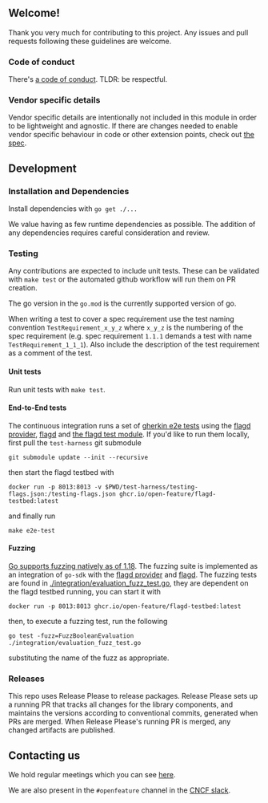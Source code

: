 ## Welcome!

Thank you very much for contributing to this project. Any issues and pull requests following these guidelines are welcome.

### Code of conduct

There's [a code of conduct](https://github.com/open-feature/.github/blob/main/CODE_OF_CONDUCT.md).
TLDR: be respectful.

### Vendor specific details

Vendor specific details are intentionally not included in this module in order to be lightweight and agnostic.
If there are changes needed to enable vendor specific behaviour in code or other extension points, check out [the spec](https://github.com/open-feature/spec).

## Development

### Installation and Dependencies

Install dependencies with `go get ./...`

We value having as few runtime dependencies as possible. The addition of any dependencies requires careful consideration and review.

### Testing

Any contributions are expected to include unit tests. These can be validated with `make test` or the automated github workflow will run them on PR creation.

The go version in the `go.mod` is the currently supported version of go.

When writing a test to cover a spec requirement use the test naming convention `TestRequirement_x_y_z` where `x_y_z` is the numbering of the spec requirement (e.g. spec requirement `1.1.1` demands a test with name `TestRequirement_1_1_1`). Also include the description of the test requirement as a comment of the test.

#### Unit tests

Run unit tests with `make test`.

#### End-to-End tests

The continuous integration runs a set of [gherkin e2e tests](https://github.com/open-feature/test-harness/blob/main/features) using the [flagd provider](https://github.com/open-feature/go-sdk-contrib/tree/main/providers/flagd), [flagd](https://github.com/open-feature/flagd) and [the flagd test module](https://github.com/open-feature/go-sdk-contrib/tree/main/tests/flagd).
If you'd like to run them locally, first pull the `test-harness` git submodule
```
git submodule update --init --recursive
```
then start the flagd testbed with 
```
docker run -p 8013:8013 -v $PWD/test-harness/testing-flags.json:/testing-flags.json ghcr.io/open-feature/flagd-testbed:latest
```
 and finally run
```
make e2e-test
```

#### Fuzzing

[Go supports fuzzing natively as of 1.18](https://go.dev/security/fuzz/).
The fuzzing suite is implemented as an integration of `go-sdk` with the [flagd provider](https://github.com/open-feature/go-sdk-contrib/tree/main/providers/flagd) and [flagd](https://github.com/open-feature/flagd).
The fuzzing tests are found in [./integration/evaluation_fuzz_test.go](./integration/evaluation_fuzz_test.go), they are dependent on the flagd testbed running, you can start it with
```
docker run -p 8013:8013 ghcr.io/open-feature/flagd-testbed:latest
```
then, to execute a fuzzing test, run the following
```
go test -fuzz=FuzzBooleanEvaluation ./integration/evaluation_fuzz_test.go
```
substituting the name of the fuzz as appropriate.

### Releases

This repo uses Release Please to release packages. Release Please sets up a running PR that tracks all changes for the library components, and maintains the versions according to conventional commits, generated when PRs are merged. When Release Please's running PR is merged, any changed artifacts are published.

## Contacting us

We hold regular meetings which you can see [here](https://github.com/open-feature/community/#meetings-and-events).

We are also present in the `#openfeature` channel in the [CNCF slack](https://slack.cncf.io/).

